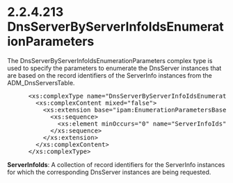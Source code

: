 <html dir="LTR" xmlns:mshelp="http://msdn.microsoft.com/mshelp" xmlns:ddue="http://ddue.schemas.microsoft.com/authoring/2003/5" xmlns:xlink="http://www.w3.org/1999/xlink" xmlns:tool="http://www.microsoft.com/tooltip">
 <body>
 <div id="header">
 <h1 class="heading">2.2.4.213 DnsServerByServerInfoIdsEnumerationParameters</h1>
 </div>
 <div id="mainSection">
 <div id="mainBody">
 <div id="allHistory" class="saveHistory"></div>
 <div id="sectionSection0" class="section" name="collapseableSection">
 

<p>The DnsServerByServerInfoIdsEnumerationParameters complex
type is used to specify the parameters to enumerate the DnsServer instances
that are based on the record identifiers of the ServerInfo instances from the
ADM_DnsServersTable.</p>

<dl>
<dd>
<div><pre> &lt;xs:complexType name=&quot;DnsServerByServerInfoIdsEnumerationParameters&quot;&gt;
   &lt;xs:complexContent mixed=&quot;false&quot;&gt;
     &lt;xs:extension base=&quot;ipam:EnumerationParametersBase&quot;&gt;
       &lt;xs:sequence&gt;
         &lt;xs:element minOccurs=&quot;0&quot; name=&quot;ServerInfoIds&quot; nillable=&quot;true&quot; type=&quot;serarr:ArrayOflong&quot; /&gt;
       &lt;/xs:sequence&gt;
     &lt;/xs:extension&gt;
   &lt;/xs:complexContent&gt;
 &lt;/xs:complexType&gt;
</pre></div>
</dd></dl>

<p><b>ServerInfoIds</b>: A collection of record
identifiers for the ServerInfo instances for which the corresponding DnsServer
instances are being requested.</p>


 </div>
 </div>
 </div>
 </body>
</html>
